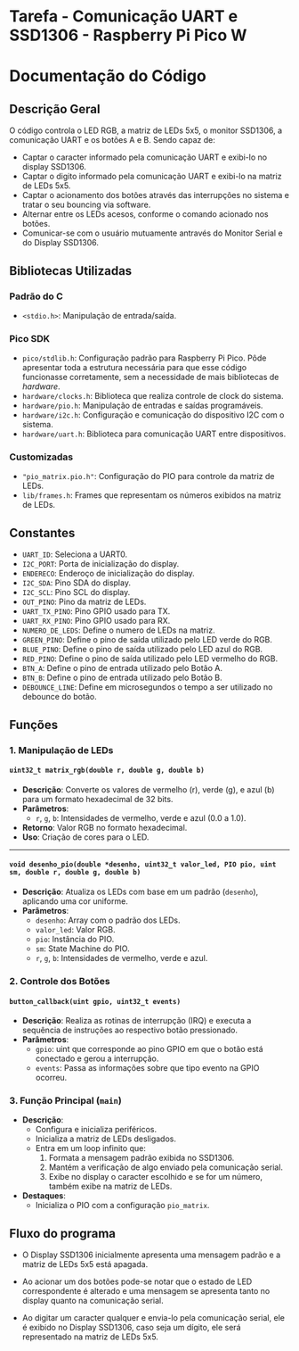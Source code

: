 # Tarefa - Comunicação UART e SSD1306 - Raspberry Pi Pico W

# Documentação do Código

## **Descrição Geral**

O código controla o LED RGB, a matriz de LEDs 5x5, o monitor SSD1306, a comunicação UART e os botões A e B. Sendo capaz de:
- Captar o caracter informado pela comunicação UART e exibi-lo no display SSD1306.
- Captar o digito informado pela comunicação UART e exibi-lo na matriz de LEDs 5x5.
- Captar o acionamento dos botões através das interrupções no sistema e tratar o seu bouncing via software.
- Alternar entre os LEDs acesos, conforme o comando acionado nos botões.
- Comunicar-se com o usuário mutuamente antravés do Monitor Serial e do Display SSD1306.

## **Bibliotecas Utilizadas**

### **Padrão do C**
- `<stdio.h>`: Manipulação de entrada/saída.

### **Pico SDK**
- `pico/stdlib.h`: Configuração padrão para Raspberry Pi Pico. Pôde apresentar toda a estrutura necessária para que esse código funcionasse corretamente, sem a necessidade de mais bibliotecas de *hardware*.
- `hardware/clocks.h`: Biblioteca que realiza controle de clock do sistema.
- `hardware/pio.h`: Manipulação de entradas e saídas programáveis.
- `hardware/i2c.h`: Configuração e comunicação do dispositivo I2C com o sistema.
- `hardware/uart.h`: Biblioteca para comunicação UART entre dispositivos.

### **Customizadas**
- `"pio_matrix.pio.h"`: Configuração do PIO para controle da matriz de LEDs.
- `lib/frames.h`: Frames que representam os números exibidos na matriz de LEDs.

## **Constantes**
- `UART_ID`: Seleciona a UART0.
- `I2C_PORT`: Porta de inicialização do display.
- `ENDERECO`: Enderoço de inicialização do display.
- `I2C_SDA`: Pino SDA do display.
- `I2C_SCL`: Pino SCL do display.
- `OUT_PINO`: Pino da matriz de LEDs.
- `UART_TX_PINO`: Pino GPIO usado para TX.
- `UART_RX_PINO`: Pino GPIO usado para RX.
- `NUMERO_DE_LEDS`: Define o numero de LEDs na matriz.
- `GREEN_PINO`: Define o pino de saída utilizado pelo LED verde do RGB.
- `BLUE_PINO`: Define o pino de saída utilizado pelo LED azul do RGB.
- `RED_PINO`: Define o pino de saída utilizado pelo LED vermelho do RGB.
- `BTN_A`: Define o pino de entrada utilizado pelo Botão A.
- `BTN_B`: Define o pino de entrada utilizado pelo Botão B.
- `DEBOUNCE_LINE`: Define em microsegundos o tempo a ser utilizado no debounce do botão.

## **Funções**

### **1. Manipulação de LEDs**
#### `uint32_t matrix_rgb(double r, double g, double b)`
- **Descrição**: Converte os valores de vermelho (r), verde (g), e azul (b) para um formato hexadecimal de 32 bits.
- **Parâmetros**:
  - `r`, `g`, `b`: Intensidades de vermelho, verde e azul (0.0 a 1.0).
- **Retorno**: Valor RGB no formato hexadecimal.
- **Uso**: Criação de cores para o LED.

---

#### `void desenho_pio(double *desenho, uint32_t valor_led, PIO pio, uint sm, double r, double g, double b)`
- **Descrição**: Atualiza os LEDs com base em um padrão (`desenho`), aplicando uma cor uniforme.
- **Parâmetros**:
  - `desenho`: Array com o padrão dos LEDs.
  - `valor_led`: Valor RGB.
  - `pio`: Instância do PIO.
  - `sm`: State Machine do PIO.
  - `r`, `g`, `b`: Intensidades de vermelho, verde e azul.

### **2. Controle dos Botões**

#### `button_callback(uint gpio, uint32_t events)`
- **Descrição**: Realiza as rotinas de interrupção (IRQ) e executa a sequência de instruções ao respectivo botão pressionado.
- **Parâmetros**:
  - `gpio`: uint que corresponde ao pino GPIO em que o botão está conectado e gerou a interrupção.
  - `events`: Passa as informações sobre que tipo evento na GPIO ocorreu.

### **3. Função Principal (`main`)**
- **Descrição**:
  - Configura e inicializa periféricos.
  - Inicializa a matriz de LEDs desligados.
  - Entra em um loop infinito que:
    1. Formata a mensagem padrão exibida no SSD1306.
    2. Mantém a verificação de algo enviado pela comunicação serial.
    3. Exibe no display o caracter escolhido e se for um número, também exibe na matriz de LEDs.
- **Destaques**:
  - Inicializa o PIO com a configuração `pio_matrix`.

## **Fluxo do programa**

- O Display SSD1306 inicialmente apresenta uma mensagem padrão e a matriz de LEDs 5x5 está apagada.

- Ao acionar um dos botões pode-se notar que o estado de LED correspondente é alterado e uma mensagem se apresenta tanto no display quanto na comunicação serial.

- Ao digitar um caracter qualquer e envia-lo pela comunicação serial, ele é exibido no Display SSD1306, caso seja um dígito, ele será representado na matriz de LEDs 5x5.
